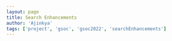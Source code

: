 ```yaml
---
layout: page
title: Search Enhancements
author: 'Ajinkya'
tags: ['project', 'gsoc', 'gsoc2022', 'searchEnhancements']
---
```



